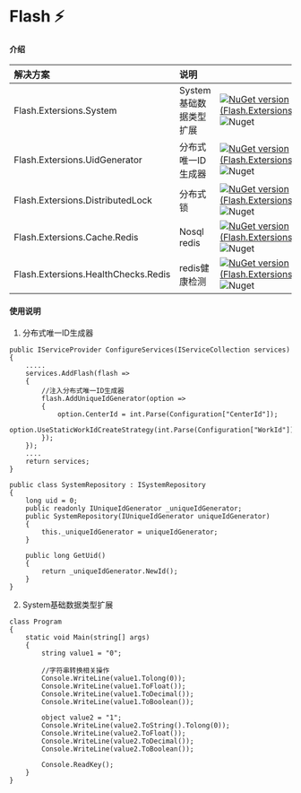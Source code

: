 # Flash :zap: 


#### 介绍
|                        解决方案 |                  说明 |                   |
|:-------------------------------|:----------------------|:----------------------|
|  Flash.Extersions.System       | System基础数据类型扩展 | [![NuGet version (Flash.Extersions.System)](https://img.shields.io/nuget/v/Flash.Extersions.System?style=flat)](https://www.nuget.org/packages/Flash.Extersions.System/) ![Nuget](https://img.shields.io/nuget/dt/Flash.Extersions.System) |
|  Flash.Extersions.UidGenerator | 分布式唯一ID生成器     |  [![NuGet version (Flash.Extersions.System)](https://img.shields.io/nuget/v/Flash.Extersions.UidGenerator?style=flat)](https://www.nuget.org/packages/Flash.Extersions.UidGenerator/) ![Nuget](https://img.shields.io/nuget/dt/Flash.Extersions.UidGenerator)|
|  Flash.Extersions.DistributedLock | 分布式锁           | [![NuGet version (Flash.Extersions.System)](https://img.shields.io/nuget/v/Flash.Extersions.DistributedLock?style=flat)](https://www.nuget.org/packages/Flash.Extersions.DistributedLock/) ![Nuget](https://img.shields.io/nuget/dt/Flash.Extersions.DistributedLock)|
|  Flash.Extersions.Cache.Redis | Nosql redis           | [![NuGet version (Flash.Extersions.System)](https://img.shields.io/nuget/v/Flash.Extersions.Cache.Redis?style=flat)](https://www.nuget.org/packages/Flash.Extersions.Cache.Redis/) ![Nuget](https://img.shields.io/nuget/dt/Flash.Extersions.Cache.Redis)|
|  Flash.Extersions.HealthChecks.Redis | redis健康检测           | [![NuGet version (Flash.Extersions.System)](https://img.shields.io/nuget/v/Flash.Extersions.HealthChecks.Redis?style=flat)](https://www.nuget.org/packages/Flash.Extersions.HealthChecks.Redis/) ![Nuget](https://img.shields.io/nuget/dt/Flash.Extersions.HealthChecks.Redis)|

#### 使用说明

1.  分布式唯一ID生成器
    
```
public IServiceProvider ConfigureServices(IServiceCollection services)
{
	.....
	services.AddFlash(flash =>
	{
		//注入分布式唯一ID生成器
		flash.AddUniqueIdGenerator(option =>
		{
			option.CenterId = int.Parse(Configuration["CenterId"]);
			option.UseStaticWorkIdCreateStrategy(int.Parse(Configuration["WorkId"]));
		});
	});
	....
	return services;
}
```

```
public class SystemRepository : ISystemRepository
{
	long uid = 0;
	public readonly IUniqueIdGenerator _uniqueIdGenerator;
	public SystemRepository(IUniqueIdGenerator uniqueIdGenerator)
	{
		this._uniqueIdGenerator = uniqueIdGenerator;
	}
	
	public long GetUid()
	{
		return _uniqueIdGenerator.NewId();
	}
}
```

2.  System基础数据类型扩展

```
class Program
{
	static void Main(string[] args)
	{
		string value1 = "0";

		//字符串转换相关操作
		Console.WriteLine(value1.Tolong(0));
		Console.WriteLine(value1.ToFloat());
		Console.WriteLine(value1.ToDecimal());
		Console.WriteLine(value1.ToBoolean());

		object value2 = "1";
		Console.WriteLine(value2.ToString().Tolong(0));
		Console.WriteLine(value2.ToFloat());
		Console.WriteLine(value2.ToDecimal());
		Console.WriteLine(value2.ToBoolean());

		Console.ReadKey();
	}
}
```
